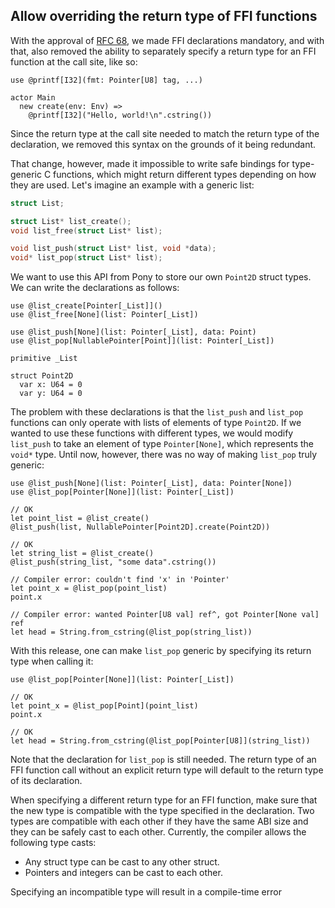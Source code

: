 ## Allow overriding the return type of FFI functions

With the approval of [RFC 68](https://github.com/ponylang/rfcs/pull/184), we made FFI declarations mandatory, and with that, also removed the ability to separately specify a return type for an FFI function at the call site, like so:

```pony
use @printf[I32](fmt: Pointer[U8] tag, ...)

actor Main
  new create(env: Env) =>
    @printf[I32]("Hello, world!\n".cstring())
```

Since the return type at the call site needed to match the return type of the declaration, we removed this syntax on the grounds of it being redundant.

That change, however, made it impossible to write safe bindings for type-generic C functions, which might return different types depending on how they are used. Let's imagine an example with a generic list:

```C
struct List;

struct List* list_create();
void list_free(struct List* list);

void list_push(struct List* list, void *data);
void* list_pop(struct List* list);
```

We want to use this API from Pony to store our own `Point2D` struct types. We can write the declarations as follows:

```pony
use @list_create[Pointer[_List]]()
use @list_free[None](list: Pointer[_List])

use @list_push[None](list: Pointer[_List], data: Point)
use @list_pop[NullablePointer[Point]](list: Pointer[_List])

primitive _List

struct Point2D
  var x: U64 = 0
  var y: U64 = 0
```

The problem with these declarations is that the `list_push` and `list_pop` functions can only operate with lists of elements of type `Point2D`. If we wanted to use these functions with different types, we would modify `list_push` to take an element of type `Pointer[None]`, which represents the `void*` type. Until now, however, there was no way of making `list_pop` truly generic:

```pony
use @list_push[None](list: Pointer[_List], data: Pointer[None])
use @list_pop[Pointer[None]](list: Pointer[_List])

// OK
let point_list = @list_create()
@list_push(list, NullablePointer[Point2D].create(Point2D))

// OK
let string_list = @list_create()
@list_push(string_list, "some data".cstring())

// Compiler error: couldn't find 'x' in 'Pointer'
let point_x = @list_pop(point_list)
point.x

// Compiler error: wanted Pointer[U8 val] ref^, got Pointer[None val] ref
let head = String.from_cstring(@list_pop(string_list))
```

With this release, one can make `list_pop` generic by specifying its return type when calling it:

```pony
use @list_pop[Pointer[None]](list: Pointer[_List])

// OK
let point_x = @list_pop[Point](point_list)
point.x

// OK
let head = String.from_cstring(@list_pop[Pointer[U8]](string_list))
```

Note that the declaration for `list_pop` is still needed. The return type of an FFI function call without an explicit return type will default to the return type of its declaration.

When specifying a different return type for an FFI function, make sure that the new type is compatible with the type specified in the declaration. Two types are compatible with each other if they have the same ABI size and they can be safely cast to each other. Currently, the compiler allows the following type casts:

- Any struct type can be cast to any other struct.
- Pointers and integers can be cast to each other.

Specifying an incompatible type will result in a compile-time error

